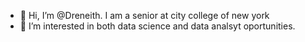 - 👋 Hi, I’m @Dreneith. I am a senior at city college of new york
- 👀 I’m interested in both data science and data analsyt oportunities.


